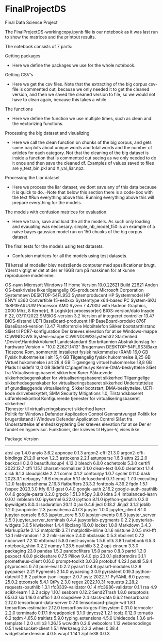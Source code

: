 # FinalProjectDS
 Final Data Science Project

The FinalProjectDS-workingcopy.ipynb file is our notebook as it was last run to show the matrices and the printout results.


The notebook consists of 7 parts:

Getting packages
- Here we define the packages we use for the whole notebook.

Getting CSV's
- Here we get the csv files. Note that the extracting of the big corpus csv-file is commented out, because we only needed it to get the cleaned version, and then we saved the cleaned version to file, so we would not have to clean again, because this takes a while.

The functions
- Here we define the function we use multiple times, such as clean and the vectorizing functions.

Processing the big dataset and visualizing
- Here we call the clean function on chunks of the big corpus, and gets some barplots about unique words and total words and the number of articles for each category. Not that the cleaning of the big dataset is inside a function that is commented out seeing as we only needed to do it once and then save the cleaned df. Examples of values saved to files are y_test_bin.pkl and X_val_liar.npz.

Processing the Liar dataset
- Here we process the liar dataset, we dont save any of this data because it is quick to do.
-Note that below this section there is a code-box with the text #Run everything above this. Running everything above this will prepare everything for the models.

The models with confusion matrices for evaluation.
- Here we train, save and load the all the models. As such only loading and evauating was neccesary. simple_nb_model_150 is an example of a naive bayes gaussian model run on 150 chunks of the big corpus dataset.

The final tests for the models using test datasets.
- Confusion matrices for all the models using test datasets.



Til kørsel af modeller blev nedstående computer med spesificationer brugt. Yderst vigtigt er det at der er 16GB ram på maskinen for at kunne reproducere modellerne.

OS-navn	Microsoft Windows 11 Home
Version	10.0.22621 Build 22621
Anden OS-beskrivelse	Ikke tilgængelig
OS-producent	Microsoft Corporation
Systemnavn	DESKTOP-54FL9S3
Systemproducent	HP
Systemmodel	HP ENVY x360 Convertible 15-ee0xxx
Systemtype	x64-based PC
System-SKU	158P3EA#UUW
Processor	AMD Ryzen 7 4700U with Radeon Graphics, 2000 Mhz, 8 Kerne(r), 8 Logisk(e) processor(er)
BIOS-version/dato	Insyde F.22, 03/11/2022
SMBIOS-version	3.2
Version af integreret controller	13.47
BIOS-tilstand	UEFI
BaseBoard-producent	HP
BaseBoard-produkt	876F
BaseBoard-version	13.47
Platformrolle	Mobiltelefon
Sikker bootstarttilstand	Slået til
PCR7-konfiguration	Der kræves elevation for at se
Windows-mappe	C:\WINDOWS
System-mappe	C:\WINDOWS\system32
Startenhed	\Device\HarddiskVolume1
Landestandard	Storbritannien
Abstraktionslag for hardware	Version = "10.0.22621.1413"
Brugernavn	DESKTOP-54FL9S3\Baxe
Tidszone	Rom, sommertid
Installeret fysisk hukommelse (RAM)	16,0 GB
Fysisk hukommelse i alt	15,4 GB
Tilgængelig fysisk hukommelse	8,25 GB
Virtuel hukommelse i alt	28,4 GB
Tilgængelig virtuel hukommelse	18,8 GB
Plads til sidefil	13,0 GB
Sidefil	C:\pagefile.sys
Kerne-DMA-beskyttelse	Slået fra
Virtualiseringsbaseret sikkerhed	Kører
Påkrævede sikkerhedsegenskaber for virtualiseringsbaseret sikkerhed	
Tilgængelige sikkerhedsegenskaber for virtualiseringsbaseret sikkerhed	Understøttelse af grundlæggende virtualisering, Sikker bootstart, DMA-beskyttelse, UEFI-kode skrivebeskyttet, SMM Security Mitigations 1.0, Tilstandsbaseret udførelseskontrol
Konfigurerede tjenester for virtualiseringsbaseret sikkerhed	
Tjenester til virtualiseringsbaseret sikkerhed kører	
Politik for Windows Defender Application Control	Gennemtvunget
Politik for brugertilstand i Windows Defender Application Control	Slået fra
Understøttelse af enhedskryptering	Der kræves elevation for at se
Der er fundet en hypervisor. Funktioner, der kræves til Hyper-V, vises ikke.	


Package                      Version
---------------------------- ----------
absl-py                      1.4.0
anyio                        3.6.2
appnope                      0.1.3
argon2-cffi                  21.3.0
argon2-cffi-bindings         21.2.0
arrow                        1.2.3
asttokens                    2.2.1
astunparse                   1.6.3
attrs                        22.2.0
backcall                     0.2.0
beautifulsoup4               4.12.0
bleach                       6.0.0
cachetools                   5.3.0
certifi                      2022.12.7
cffi                         1.15.1
charset-normalizer           3.1.0
clean-text                   0.6.0
cleantext                    1.1.4
click                        8.1.3
cloudpickle                  2.2.1
comm                         0.1.2
contourpy                    1.0.7
cycler                       0.11.0
dask                         2023.3.1
debugpy                      1.6.6
decorator                    5.1.1
defusedxml                   0.7.1
emoji                        1.7.0
executing                    1.2.0
fastjsonschema               2.16.3
flatbuffers                  23.3.3
fonttools                    4.39.2
fqdn                         1.5.1
fsspec                       2023.3.0
ftfy                         6.1.1
gast                         0.4.0
google-auth                  2.16.2
google-auth-oauthlib         0.4.6
google-pasta                 0.2.0
grpcio                       1.51.3
h5py                         3.8.0
idna                         3.4
imbalanced-learn             0.10.1
imblearn                     0.0
ipykernel                    6.22.0
ipython                      8.11.0
ipython-genutils             0.2.0
ipywidgets                   8.0.4
isoduration                  20.11.0
jax                          0.4.6
jedi                         0.18.2
Jinja2                       3.1.2
joblib                       1.2.0
jsonpointer                  2.3
jsonschema                   4.17.3
jupyter                      1.0.0
jupyter_client               8.1.0
jupyter-console              6.6.3
jupyter_core                 5.3.0
jupyter-events               0.6.3
jupyter_server               2.5.0
jupyter_server_terminals     0.4.4
jupyterlab-pygments          0.2.2
jupyterlab-widgets           3.0.5
kiwisolver                   1.4.4
libclang                     16.0.0
locket                       1.0.0
Markdown                     3.4.3
MarkupSafe                   2.1.2
matplotlib                   3.7.1
matplotlib-inline            0.1.6
mistune                      2.0.5
mkl-fft                      1.3.1
mkl-random                   1.2.2
mkl-service                  2.4.0
nbclassic                    0.5.3
nbclient                     0.7.2
nbconvert                    7.2.10
nbformat                     5.8.0
nest-asyncio                 1.5.6
nltk                         3.8.1
notebook                     6.5.3
notebook_shim                0.2.2
numpy                        1.23.5
oauthlib                     3.2.2
opt-einsum                   3.3.0
packaging                    23.0
pandas                       1.5.3
pandocfilters                1.5.0
parso                        0.8.3
partd                        1.3.0
pexpect                      4.8.0
pickleshare                  0.7.5
Pillow                       9.4.0
pip                          23.0.1
platformdirs                 3.1.1
prometheus-client            0.16.0
prompt-toolkit               3.0.38
protobuf                     4.22.1
psutil                       5.9.4
ptyprocess                   0.7.0
pure-eval                    0.2.2
pyasn1                       0.4.8
pyasn1-modules               0.2.8
pycparser                    2.21
Pygments                     2.14.0
pyparsing                    3.0.9
pyrsistent                   0.19.3
python-dateutil              2.8.2
python-json-logger           2.0.7
pytz                         2022.7.1
PyYAML                       6.0
pyzmq                        25.0.2
qtconsole                    5.4.1
QtPy                         2.3.0
regex                        2022.10.31
requests                     2.28.2
requests-oauthlib            1.3.1
rfc3339-validator            0.1.4
rfc3986-validator            0.1.1
rsa                          4.9
scikit-learn                 1.2.2
scipy                        1.10.1
seaborn                      0.12.2
Send2Trash                   1.8.0
setuptools                   65.6.3
six                          1.16.0
sniffio                      1.3.0
soupsieve                    2.4
stack-data                   0.6.2
tensorboard                  2.12.0
tensorboard-data-server      0.7.0
tensorboard-plugin-wit       1.8.1
tensorflow-estimator         2.12.0
tensorflow-io-gcs-filesystem 0.31.0
termcolor                    2.2.0
terminado                    0.17.1
threadpoolctl                3.1.0
tinycss2                     1.2.1
toolz                        0.12.0
tornado                      6.2
tqdm                         4.65.0
traitlets                    5.9.0
typing_extensions            4.5.0
Unidecode                    1.3.6
uri-template                 1.2.0
urllib3                      1.26.15
wcwidth                      0.2.6
webcolors                    1.12
webencodings                 0.5.1
websocket-client             1.5.1
Werkzeug                     2.2.3
wheel                        0.38.4
widgetsnbextension           4.0.5
wrapt                        1.14.1
zipfile38                    0.0.3